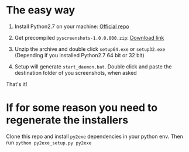 # The easy way

1. Install Python2.7 on your machine: [Official repo](https://www.python.org/download/releases/2.7/)

2. Get precompiled `pyscreenshots-1.0.0.000.zip`: [Download link](https://github.com/insanediv/python-screenshot-easy-run/raw/master/pyscreenshots-1.0.0.000.zip)

3. Unzip the archive and double click `setup64.exe` or `setup32.exe` (Depending if you installed Python2.7 64 bit or 32 bit)

4. Setup will generate `start_daemon.bat`. Double click and paste the destination folder of you screenshots, when asked

That's it!

# If for some reason you need to regenerate the installers
Clone this repo and install `py2exe` dependencies in your python env.
Then run
`python py2exe_setup.py py2exe`
